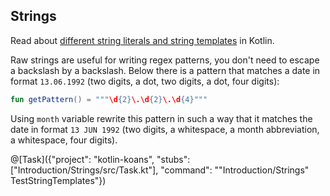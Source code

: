## Strings

Read about [different string literals and string templates](http://kotlinlang.org/docs/reference/basic-types.html#string-literals) in Kotlin.

Raw strings are useful for writing regex patterns, you don't need to escape a backslash by a backslash.
Below there is a pattern that matches a date in format `13.06.1992` (two digits, a dot, two digits, a dot, four digits):

```kotlin
fun getPattern() = """\d{2}\.\d{2}\.\d{4}"""
```

Using `month` variable rewrite this pattern in such a way that it matches the date in format `13 JUN 1992`
(two digits, a whitespace, a month abbreviation, a whitespace, four digits).

@[Task]({"project": "kotlin-koans", "stubs": ["Introduction/Strings/src/Task.kt"], "command": "\"Introduction/Strings\" TestStringTemplates"})
